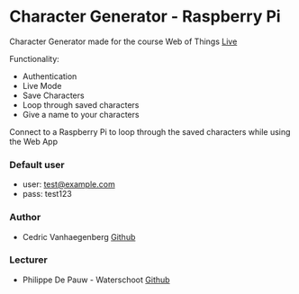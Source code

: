 # Character Generator - Raspberry Pi
Character Generator made for the course Web of Things [Live](https://cedrvanh.github.io/1819-character-generator/)

Functionality: 
- Authentication
- Live Mode
- Save Characters
- Loop through saved characters
- Give a name to your characters

Connect to a Raspberry Pi to loop through the saved characters while using the Web App

### Default user
- user: test@example.com
- pass: test123

### Author
- Cedric Vanhaegenberg [Github](https://github.com/cedrvanh)

### Lecturer
- Philippe De Pauw - Waterschoot [Github](https://github.com/drdynscript)